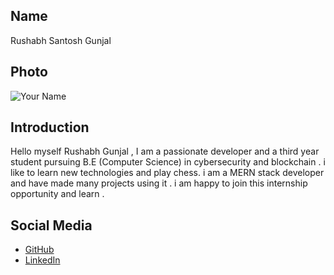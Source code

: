 ## Name
Rushabh Santosh Gunjal

## Photo
![Your Name](https://link-to-your-photo.jpg)

## Introduction
Hello myself Rushabh Gunjal , I am a passionate developer and a third year student pursuing B.E (Computer Science) in cybersecurity and blockchain . i like to learn new technologies and play chess. i am a MERN stack developer and have made many projects using it . i am happy to join this internship opportunity and learn .

## Social Media
- [GitHub](https://github.com/Rushabh247)
- [LinkedIn](https://www.linkedin.com/in/rushabh-gunjal-762bb324b?utm_source=share&utm_campaign=share_via&utm_content=profile&utm_medium=android_app )